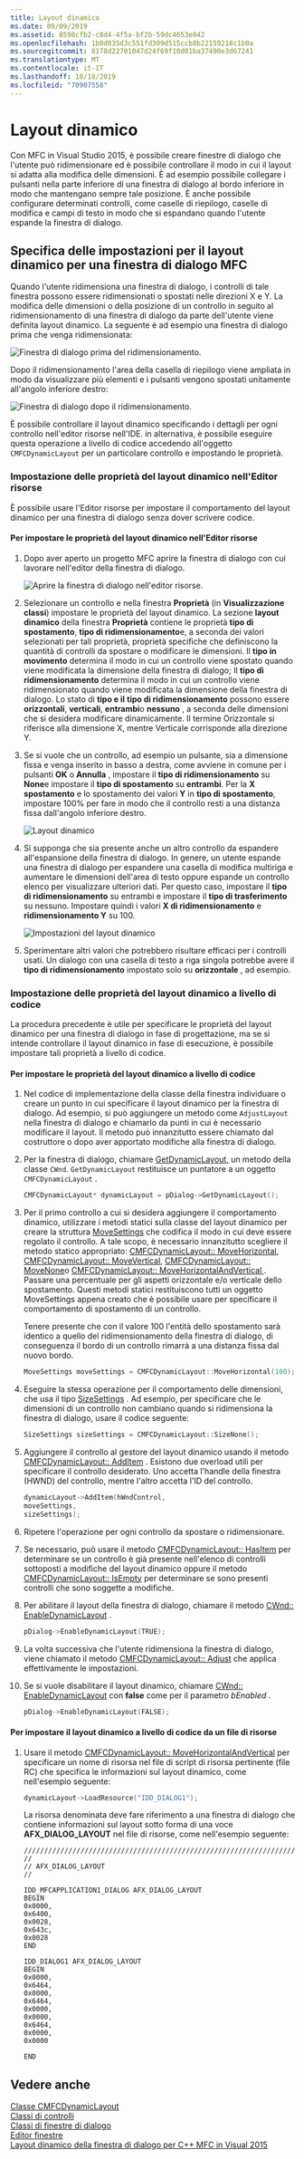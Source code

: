 ```yaml
---
title: Layout dinamico
ms.date: 09/09/2019
ms.assetid: 8598cfb2-c8d4-4f5a-bf2b-59dc4653e042
ms.openlocfilehash: 1b0d035d3c551fd309d515ccb8b22159218c1b0a
ms.sourcegitcommit: 8178d22701047d24f69f10d01ba37490e3d67241
ms.translationtype: MT
ms.contentlocale: it-IT
ms.lasthandoff: 10/18/2019
ms.locfileid: "70907558"
---
```

# <a name="dynamic-layout"></a>Layout dinamico

Con MFC in Visual Studio 2015, è possibile creare finestre di dialogo che l'utente può ridimensionare ed è possibile controllare il modo in cui il layout si adatta alla modifica delle dimensioni. È ad esempio possibile collegare i pulsanti nella parte inferiore di una finestra di dialogo al bordo inferiore in modo che mantengano sempre tale posizione. È anche possibile configurare determinati controlli, come caselle di riepilogo, caselle di modifica e campi di testo in modo che si espandano quando l'utente espande la finestra di dialogo.

## <a name="specifying-dynamic-layout-settings-for-an-mfc-dialog-box"></a>Specifica delle impostazioni per il layout dinamico per una finestra di dialogo MFC

Quando l'utente ridimensiona una finestra di dialogo, i controlli di tale finestra possono essere ridimensionati o spostati nelle direzioni X e Y. La modifica delle dimensioni o della posizione di un controllo in seguito al ridimensionamento di una finestra di dialogo da parte dell'utente viene definita layout dinamico. La seguente è ad esempio una finestra di dialogo prima che venga ridimensionata:

![Finestra di dialogo prima del ridimensionamento.](../mfc/media/mfcdynamiclayout4.png "Finestra di dialogo prima del ridimensionamento.")

Dopo il ridimensionamento l'area della casella di riepilogo viene ampliata in modo da visualizzare più elementi e i pulsanti vengono spostati unitamente all'angolo inferiore destro:

![Finestra di dialogo dopo il ridimensionamento.](../mfc/media/mfcdynamiclayout5.png "Finestra di dialogo dopo il ridimensionamento.")

È possibile controllare il layout dinamico specificando i dettagli per ogni controllo nell'editor risorse nell'IDE. in alternativa, è possibile eseguire questa operazione a livello di codice accedendo all'oggetto `CMFCDynamicLayout` per un particolare controllo e impostando le proprietà.

### <a name="setting-dynamic-layout-properties-in-the-resource-editor"></a>Impostazione delle proprietà del layout dinamico nell'Editor risorse

È possibile usare l'Editor risorse per impostare il comportamento del layout dinamico per una finestra di dialogo senza dover scrivere codice.

#### <a name="to-set-dynamic-layout-properties-in-the-resource-editor"></a>Per impostare le proprietà del layout dinamico nell'Editor risorse

1. Dopo aver aperto un progetto MFC aprire la finestra di dialogo con cui lavorare nell'editor della finestra di dialogo.

   ![Aprire la finestra di dialogo nell'editor risorse.](../mfc/media/mfcdynamiclayout3.png "Aprire la finestra di dialogo nell'editor di risorse.")

1. Selezionare un controllo e nella finestra **Proprietà** (in **Visualizzazione classi**) impostare le proprietà del layout dinamico. La sezione **layout dinamico** della finestra **Proprietà** contiene le proprietà **tipo di spostamento**, **tipo di ridimensionamento**e, a seconda dei valori selezionati per tali proprietà, proprietà specifiche che definiscono la quantità di controlli da spostare o modificare le dimensioni. Il **tipo in movimento** determina il modo in cui un controllo viene spostato quando viene modificata la dimensione della finestra di dialogo; Il **tipo di ridimensionamento** determina il modo in cui un controllo viene ridimensionato quando viene modificata la dimensione della finestra di dialogo. Lo stato di **tipo e il** **tipo di ridimensionamento** possono essere **orizzontali**, **verticali**, **entrambi**o **nessuno** , a seconda delle dimensioni che si desidera modificare dinamicamente. Il termine Orizzontale si riferisce alla dimensione X, mentre Verticale corrisponde alla direzione Y.

1. Se si vuole che un controllo, ad esempio un pulsante, sia a dimensione fissa e venga inserito in basso a destra, come avviene in comune per i pulsanti **OK** o **Annulla** , impostare il **tipo di ridimensionamento** su **None**e impostare il **tipo di spostamento** su **entrambi**. Per la **X spostamento** e lo spostamento dei valori **Y** in **tipo di spostamento**, impostare 100% per fare in modo che il controllo resti a una distanza fissa dall'angolo inferiore destro.

   ![Layout dinamico](../mfc/media/mfcdynamiclayout1.png "Layout dinamico")

1. Si supponga che sia presente anche un altro controllo da espandere all'espansione della finestra di dialogo. In genere, un utente espande una finestra di dialogo per espandere una casella di modifica multiriga e aumentare le dimensioni dell'area di testo oppure espande un controllo elenco per visualizzare ulteriori dati. Per questo caso, impostare il **tipo di ridimensionamento** su entrambi e impostare il **tipo di trasferimento** su nessuno. Impostare quindi i valori **X di ridimensionamento** e **ridimensionamento Y** su 100.

   ![Impostazioni del layout dinamico](../mfc/media/mfcdynamiclayout2.png "Impostazioni layout dinamico")

1. Sperimentare altri valori che potrebbero risultare efficaci per i controlli usati. Un dialogo con una casella di testo a riga singola potrebbe avere il **tipo di ridimensionamento** impostato solo su **orizzontale** , ad esempio.

### <a name="setting-dynamic-layout-properties-programmatically"></a>Impostazione delle proprietà del layout dinamico a livello di codice

La procedura precedente è utile per specificare le proprietà del layout dinamico per una finestra di dialogo in fase di progettazione, ma se si intende controllare il layout dinamico in fase di esecuzione, è possibile impostare tali proprietà a livello di codice.

#### <a name="to-set-dynamic-layout-properties-programmatically"></a>Per impostare le proprietà del layout dinamico a livello di codice

1. Nel codice di implementazione della classe della finestra individuare o creare un punto in cui specificare il layout dinamico per la finestra di dialogo. Ad esempio, si può aggiungere un metodo come `AdjustLayout` nella finestra di dialogo e chiamarlo da punti in cui è necessario modificare il layout. Il metodo può innanzitutto essere chiamato dal costruttore o dopo aver apportato modifiche alla finestra di dialogo.

1. Per la finestra di dialogo, chiamare [GetDynamicLayout](../mfc/reference/cwnd-class.md#getdynamiclayout), un metodo della classe `CWnd`. `GetDynamicLayout` restituisce un puntatore a un oggetto `CMFCDynamicLayout` .

    ```cpp
    CMFCDynamicLayout* dynamicLayout = pDialog->GetDynamicLayout();
    ```

1. Per il primo controllo a cui si desidera aggiungere il comportamento dinamico, utilizzare i metodi statici sulla classe del layout dinamico per creare la struttura [MoveSettings](../mfc/reference/cmfcdynamiclayout-class.md#movesettings_structure) che codifica il modo in cui deve essere regolato il controllo. A tale scopo, è necessario innanzitutto scegliere il metodo statico appropriato: [CMFCDynamicLayout:: MoveHorizontal](../mfc/reference/cmfcdynamiclayout-class.md#movehorizontal), [CMFCDynamicLayout:: MoveVertical](../mfc/reference/cmfcdynamiclayout-class.md#movevertical), [CMFCDynamicLayout:: MoveNone](../mfc/reference/cmfcdynamiclayout-class.md#movenone)o [CMFCDynamicLayout:: MoveHorizontalAndVertical ](../mfc/reference/cmfcdynamiclayout-class.md#movehorizontalandvertical). Passare una percentuale per gli aspetti orizzontale e/o verticale dello spostamento. Questi metodi statici restituiscono tutti un oggetto MoveSettings appena creato che è possibile usare per specificare il comportamento di spostamento di un controllo.

   Tenere presente che con il valore 100 l'entità dello spostamento sarà identico a quello del ridimensionamento della finestra di dialogo, di conseguenza il bordo di un controllo rimarrà a una distanza fissa dal nuovo bordo.

    ```cpp
    MoveSettings moveSettings = CMFCDynamicLayout::MoveHorizontal(100);
    ```

1. Eseguire la stessa operazione per il comportamento delle dimensioni, che usa il tipo [SizeSettings](../mfc/reference/cmfcdynamiclayout-class.md#sizesettings_structure) . Ad esempio, per specificare che le dimensioni di un controllo non cambiano quando si ridimensiona la finestra di dialogo, usare il codice seguente:

    ```cpp
    SizeSettings sizeSettings = CMFCDynamicLayout::SizeNone();
    ```

1. Aggiungere il controllo al gestore del layout dinamico usando il metodo [CMFCDynamicLayout:: AddItem](../mfc/reference/cmfcdynamiclayout-class.md#additem) . Esistono due overload utili per specificare il controllo desiderato. Uno accetta l'handle della finestra (HWND) del controllo, mentre l'altro accetta l'ID del controllo.

    ```cpp
    dynamicLayout->AddItem(hWndControl,
    moveSettings,
    sizeSettings);
    ```

1. Ripetere l'operazione per ogni controllo da spostare o ridimensionare.

1. Se necessario, può usare il metodo [CMFCDynamicLayout:: HasItem](../mfc/reference/cmfcdynamiclayout-class.md#hasitem) per determinare se un controllo è già presente nell'elenco di controlli sottoposti a modifiche del layout dinamico oppure il metodo [CMFCDynamicLayout:: IsEmpty](../mfc/reference/cmfcdynamiclayout-class.md#isempty) per determinare se sono presenti controlli che sono soggette a modifiche.

1. Per abilitare il layout della finestra di dialogo, chiamare il metodo [CWnd:: EnableDynamicLayout](../mfc/reference/cwnd-class.md#enabledynamiclayout) .

    ```cpp
    pDialog->EnableDynamicLayout(TRUE);
    ```

1. La volta successiva che l'utente ridimensiona la finestra di dialogo, viene chiamato il metodo [CMFCDynamicLayout:: Adjust](../mfc/reference/cmfcdynamiclayout-class.md#adjust) che applica effettivamente le impostazioni.

1. Se si vuole disabilitare il layout dinamico, chiamare [CWnd:: EnableDynamicLayout](../mfc/reference/cwnd-class.md#enabledynamiclayout) con **false** come per il parametro *bEnabled* .

    ```cpp
    pDialog->EnableDynamicLayout(FALSE);
    ```

#### <a name="to-set-the-dynamic-layout-programmatically-from-a-resource-file"></a>Per impostare il layout dinamico a livello di codice da un file di risorse

1. Usare il metodo [CMFCDynamicLayout:: MoveHorizontalAndVertical](../mfc/reference/cmfcdynamiclayout-class.md#movehorizontalandvertical) per specificare un nome di risorsa nel file di script di risorsa pertinente (file RC) che specifica le informazioni sul layout dinamico, come nell'esempio seguente:

    ```cpp
    dynamicLayout->LoadResource("IDD_DIALOG1");
    ```

   La risorsa denominata deve fare riferimento a una finestra di dialogo che contiene informazioni sul layout sotto forma di una voce **AFX_DIALOG_LAYOUT** nel file di risorse, come nell'esempio seguente:

    ```RC
    /////////////////////////////////////////////////////////////////////////////
    //
    // AFX_DIALOG_LAYOUT
    //

    IDD_MFCAPPLICATION1_DIALOG AFX_DIALOG_LAYOUT
    BEGIN
    0x0000,
    0x6400,
    0x0028,
    0x643c,
    0x0028
    END

    IDD_DIALOG1 AFX_DIALOG_LAYOUT
    BEGIN
    0x0000,
    0x6464,
    0x0000,
    0x6464,
    0x0000,
    0x0000,
    0x6464,
    0x0000,
    0x0000

    END
    ```

## <a name="see-also"></a>Vedere anche

[Classe CMFCDynamicLayout](../mfc/reference/cmfcdynamiclayout-class.md)<br/>
[Classi di controlli](../mfc/control-classes.md)<br/>
[Classi di finestre di dialogo](../mfc/dialog-box-classes.md)<br/>
[Editor finestre](../windows/dialog-editor.md)<br/>
[Layout dinamico della finestra di dialogo per C++ MFC in Visual 2015](https://mariusbancila.ro/blog/2015/07/27/dynamic-dialog-layout-for-mfc-in-visual-c-2015/)
